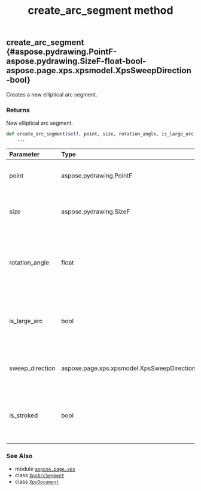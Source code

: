 ﻿---
title: create_arc_segment method
second_title: Aspose.Page for Python via .NET API References
description: 
type: docs
weight: 80
url: /python-net/aspose.page.xps/xpsdocument/create_arc_segment/
is_root: false
---

## create_arc_segment {#aspose.pydrawing.PointF-aspose.pydrawing.SizeF-float-bool-aspose.page.xps.xpsmodel.XpsSweepDirection-bool}

Creates a new elliptical arc segment.


### Returns 


New elliptical arc segment.


```python
def create_arc_segment(self, point, size, rotation_angle, is_large_arc, sweep_direction, is_stroked):
    ...
```


| Parameter | Type | Description |
| :- | :- | :- |
| point | aspose.pydrawing.PointF | The endpoint of the elliptical arc. |
| size | aspose.pydrawing.SizeF | The x and y radius of the elliptical arc as an x,y pair. |
| rotation_angle | float | Indicates how the ellipse is rotated relative to the current coordinate system. |
| is_large_arc | bool | Determines whether the arc is drawn with a sweep of 180 or greater. |
| sweep_direction | aspose.page.xps.xpsmodel.XpsSweepDirection | The direction in which the arc is drawn. |
| is_stroked | bool | Specifies whether the stroke for this segment of the path is drawn. |



### See Also
* module [`aspose.page.xps`](../../)
* class [`XpsArcSegment`](/page/python-net/aspose.page.xps.xpsmodel/xpsarcsegment)
* class [`XpsDocument`](/page/python-net/aspose.page.xps/xpsdocument)
